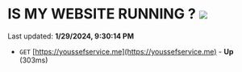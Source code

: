 # IS MY WEBSITE RUNNING ? [![](https://img.shields.io/static/v1?label=Sponsor&message=%E2%9D%A4&logo=GitHub&color=%23fe8e86)](https://github.com/sponsors/<username>)

Last updated: **1/29/2024, 9:30:14 PM**

- `GET` [https://youssefservice.me](https://youssefservice.me) - **Up** (303ms)
